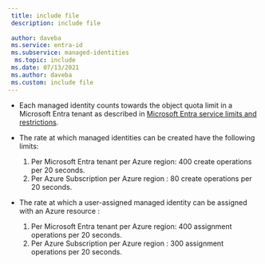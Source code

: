 ```yaml
---
 title: include file
 description: include file
 
 author: daveba
 ms.service: entra-id
 ms.subservice: managed-identities
  ms.topic: include
 ms.date: 07/13/2021
 ms.author: daveba
 ms.custom: include file
---
```


- Each managed identity counts towards the object quota limit in a Microsoft Entra tenant as described in [Microsoft Entra service limits and restrictions](~/identity/users/directory-service-limits-restrictions.md).
-	The rate at which managed identities can be created have the following limits:

    1. Per Microsoft Entra tenant per Azure region: 400 create operations per 20 seconds.
    2. Per Azure Subscription per Azure region : 80 create operations per 20 seconds.

-	The rate at which a user-assigned managed identity can be assigned with an Azure resource :

    1. Per Microsoft Entra tenant per Azure region: 400 assignment operations per 20 seconds.
    2. Per Azure Subscription per Azure region : 300 assignment operations per 20 seconds.
